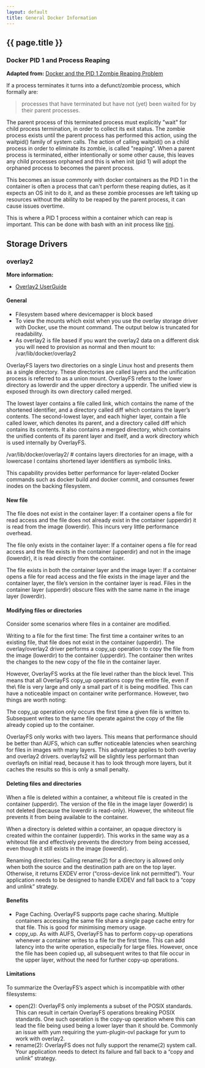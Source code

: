 ```yaml
---
layout: default
title: General Docker Information
---
```


## {{ page.title }}

### Docker PID 1 and Process Reaping

**Adapted from:** [Docker and the PID 1 Zombie Reaping Problem](https://blog.phusion.nl/2015/01/20/docker-and-the-pid-1-zombie-reaping-problem/)

If a process terminates it turns into a defunct/zombie process, which formally are:

> processes that have terminated but have not (yet) been waited for by their parent processes.

The parent process of this terminated process must explicitly "wait" for child process termination, in order to collect its exit status. The zombie process exists until the parent process has performed this action, using the waitpid() family of system calls. The action of calling waitpid() on a child process in order to eliminate its zombie, is called "reaping". When a parent process is terminated, either intentionally or some other cause, this leaves any child processes orphaned and this is when init (pid 1) will adopt the orphaned process to becomes the parent process.

This becomes an issue commonly with docker containers as the PID 1 in the container is often a process that can't perform these reaping duties, as it expects an OS init to do it, and as these zombie processes are left taking up resources without the ability to be reaped by the parent process, it can cause issues overtime.

This is where a PID 1 process within a container which can reap is important. This can be done with bash with an init process like [tini](https://github.com/krallin/tini).

## Storage Drivers

### overlay2

**More information:**

* [Overlay2 UserGuide](https://docs.docker.com/engine/userguide/storagedriver/overlayfs-driver)

#### General

* Filesystem based where devicemapper is block based
* To view the mounts which exist when you use the overlay storage driver with Docker, use the mount command. The output below is truncated for readability.
* As overlay2 is file based if you want the overlay2 data on a different disk you will need to provision as normal and then mount to:
  /var/lib/docker/overlay2

OverlayFS layers two directories on a single Linux host and presents them as a single directory. These directories are called layers and the unification process is referred to as a union mount. OverlayFS refers to the lower directory as lowerdir and the upper directory a upperdir. The unified view is exposed through its own directory called merged.

The lowest layer contains a file called link, which contains the name of the shortened identifier, and a directory called diff which contains the layer’s contents. The second-lowest layer, and each higher layer, contain a file called lower, which denotes its parent, and a directory called diff which contains its contents. It also contains a merged directory, which contains the unified contents of its parent layer and itself, and a work directory which is used internally by OverlayFS.

/var/lib/docker/overlay2/ # contains layers directories for an image, with a lowercase l contains shortened layer identifiers as symbolic links.

This capability provides better performance for layer-related Docker commands such as docker build and docker commit, and consumes fewer inodes on the backing filesystem.

#### New file

The file does not exist in the container layer: If a container opens a file for read access and the file does not already exist in the container (upperdir) it is read from the image (lowerdir). This incurs very little performance overhead.

The file only exists in the container layer: If a container opens a file for read access and the file exists in the container (upperdir) and not in the image (lowerdir), it is read directly from the container.

The file exists in both the container layer and the image layer: If a container opens a file for read access and the file exists in the image layer and the container layer, the file’s version in the container layer is read. Files in the container layer (upperdir) obscure files with the same name in the image layer (lowerdir).

#### Modifying files or directories

Consider some scenarios where files in a container are modified.

Writing to a file for the first time: The first time a container writes to an existing file, that file does not exist in the container (upperdir). The overlay/overlay2 driver performs a copy_up operation to copy the file from the image (lowerdir) to the container (upperdir). The container then writes the changes to the new copy of the file in the container layer.

However, OverlayFS works at the file level rather than the block level. This means that all OverlayFS copy_up operations copy the entire file, even if the\ file is very large and only a small part of it is being modified. This can have a noticeable impact on container write performance. However, two things are worth noting:

The copy_up operation only occurs the first time a given file is written to. Subsequent writes to the same file operate against the copy of the file already copied up to the container.

OverlayFS only works with two layers. This means that performance should be better than AUFS, which can suffer noticeable latencies when searching for files in images with many layers. This advantage applies to both overlay and overlay2 drivers. overlayfs2 will be slightly less performant than overlayfs on initial read, because it has to look through more layers, but it caches the results so this is only a small penalty.

#### Deleting files and directories

When a file is deleted within a container, a whiteout file is created in the container (upperdir). The version of the file in the image layer (lowerdir) is not deleted (because the lowerdir is read-only). However, the whiteout file prevents it from being available to the container.

When a directory is deleted within a container, an opaque directory is created within the container (upperdir). This works in the same way as a whiteout file and effectively prevents the directory from being accessed, even though it still exists in the image (lowerdir).

Renaming directories: Calling rename(2) for a directory is allowed only when both the source and the destination path are on the top layer. Otherwise, it returns EXDEV error (“cross-device link not permitted”). Your application needs to be designed to handle EXDEV and fall back to a “copy and unlink” strategy.

#### Benefits

* Page Caching. OverlayFS supports page cache sharing. Multiple containers accessing the same file share a single page cache entry for that file. This is good for minimising memory usage.
* copy_up. As with AUFS, OverlayFS has to perform copy-up operations whenever a container writes to a file for the first time. This can add latency into the write operation, especially for large files. However, once the file has been copied up, all subsequent writes to that file occur in the upper layer, without the need for further copy-up operations.

#### Limitations

To summarize the OverlayFS’s aspect which is incompatible with other filesystems:

* open(2): OverlayFS only implements a subset of the POSIX standards. This can result in certain OverlayFS operations breaking POSIX standards. One such operation is the copy-up operation where this can lead the file being used being a lower layer than it should be. Commonly an issue with yum requiring the yum-plugin-ovl package for yum to work with overlay2.
* rename(2): OverlayFS does not fully support the rename(2) system call. Your application needs to detect its failure and fall back to a “copy and unlink” strategy.
